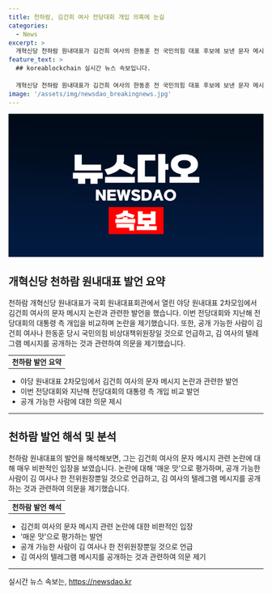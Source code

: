 ```yaml
---
title: 천하람, 김건희 여사 전당대회 개입 의혹에 눈길
categories:
  - News
excerpt: >
  개혁신당 천하람 원내대표가 김건희 여사의 한동훈 전 국민의힘 대표 후보에 보낸 문자 메시지 논란에 대해 발언했다. 그는 이 논란을 김 여사의 전당대회 개입으로 설명하며, 이번 전당대회 개입을 매운 맛으로 평가했다. 또한, 해당 메시지를 공개할 수 있는 사람이 김 여사나 한 전위원장일 것으로 보이며, 이에 대한 확신을 밝혔다. 그는 또한 이번 논란이 지난 논란보다 더 절박하다고 언급하며, 관련하여 윤석열과의 관련성을 언급했다.
feature_text: >
  ## koreablockchain 실시간 뉴스 속보입니다.

  개혁신당 천하람 원내대표가 김건희 여사의 한동훈 전 국민의힘 대표 후보에 보낸 문자 메시지 논란에 대해 발언했다. 그는 이 논란을 김 여사의 전당대회 개입으로 설명하며, 이번 전당대회 개입을 매운 맛으로 평가했다. 또한, 해당 메시지를 공개할 수 있는 사람이 김 여사나 한 전위원장일 것으로 보이며, 이에 대한 확신을 밝혔다. 그는 또한 이번 논란이 지난 논란보다 더 절박하다고 언급하며, 관련하여 윤석열과의 관련성을 언급했다.
image: '/assets/img/newsdao_breakingnews.jpg'
---
```


<p><img src="/assets/img/newsdao_breakingnews.jpg" alt="koreablockchain 속보" /></p>

<h2 data-ke-size="size26">개혁신당 천하람 원내대표 발언 요약</h2>

<p data-ke-size="size16">천하람 개혁신당 원내대표가 국회 원내대표회관에서 열린 야당 원내대표 2차모임에서 김건희 여사의 문자 메시지 논란과 관련한 발언을 했습니다. 이번 전당대회와 지난해 전당대회의 대통령 측 개입을 비교하며 논란을 제기했습니다. 또한, 공개 가능한 사람이 김건희 여사나 한동훈 당시 국민의힘 비상대책위원장일 것으로 언급하고, 김 여사의 텔레그램 메시지를 공개하는 것과 관련하여 의문을 제기했습니다.</p>

<table>
  <tbody>
    <tr>
      <td style="text-align: center; height: 17px;"><b>천하람 발언 요약</b></td>
    </tr>
  </tbody>
</table>

<ul>
  <li>야당 원내대표 2차모임에서 김건희 여사의 문자 메시지 논란과 관련한 발언</li>
  <li>이번 전당대회와 지난해 전당대회의 대통령 측 개입 비교 발언</li>
  <li>공개 가능한 사람에 대한 의문 제시</li>
</ul>

<hr>

<h2 data-ke-size="size26">천하람 발언 해석 및 분석</h2>

<p data-ke-size="size16">천하람 원내대표의 발언을 해석해보면, 그는 김건희 여사의 문자 메시지 관련 논란에 대해 매우 비판적인 입장을 보였습니다. 논란에 대해 '매운 맛'으로 평가하며, 공개 가능한 사람이 김 여사나 한 전위원장뿐일 것으로 언급하고, 김 여사의 텔레그램 메시지를 공개하는 것과 관련하여 의문을 제기했습니다.</p>

<table>
  <tbody>
    <tr>
      <td style="text-align: center; height: 17px;"><b>천하람 발언 해석</b></td>
    </tr>
  </tbody>
</table>

<ul>
  <li>김건희 여사의 문자 메시지 관련 논란에 대한 비판적인 입장</li>
  <li>'매운 맛'으로 평가하는 발언</li>
  <li>공개 가능한 사람이 김 여사나 한 전위원장뿐일 것으로 언급</li>
  <li>김 여사의 텔레그램 메시지를 공개하는 것과 관련하여 의문 제기</li>
</ul>

<hr>
실시간 뉴스 속보는, <a href="https://newsdao.kr" rel="dofollow">https://newsdao.kr</a>


